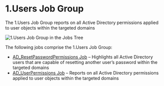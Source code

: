 # 1.Users Job Group

The 1.Users Job Group reports on all Active Directory permissions applied to user objects within the
targeted domains

![1.Users Job Group in the Jobs Tree](/img/product_docs/accessanalyzer/12.0/solutions/activedirectorypermissionsanalyzer/users/jobstree.webp)

The following jobs comprise the 1.Users Job Group:

- [AD_ResetPasswordPermissions Job](/docs/accessanalyzer/12.0/solutions/activedirectorypermissionsanalyzer/users/ad_resetpasswordpermissions.md) – Highlights all Active
  Directory users that are capable of resetting another user’s password within the targeted domains
- [AD_UserPermissions Job](/docs/accessanalyzer/12.0/solutions/activedirectorypermissionsanalyzer/users/ad_userpermissions.md) – Reports on all Active Directory permissions
  applied to user objects within the targeted domains
